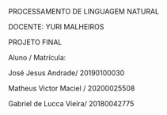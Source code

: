 PROCESSAMENTO DE LINGUAGEM NATURAL

DOCENTE: YURI MALHEIROS

PROJETO FINAL


Aluno / Matrícula:

José Jesus Andrade/ 20190100030

Matheus Victor Maciel / 20200025508

Gabriel de Lucca Vieira/ 20180042775
